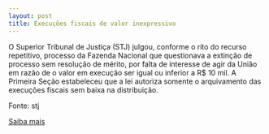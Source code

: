 ```yaml
---
layout: post
title: Execuções fiscais de valor inexpressivo
---
```

<p>O Superior Tribunal de Justiça (STJ) julgou, conforme o rito do recurso repetitivo, processo da Fazenda Nacional que questionava a extinção de processo sem resolução de mérito, por falta de interesse de agir da União em razão de o valor em execução ser igual ou inferior a R$ 10 mil. A Primeira Seção estabeleceu que a lei autoriza somente o arquivamento das execuções fiscais sem baixa na distribuição.</p><p>Fonte: stj</p><p><a href="http://www.stj.jus.br/portal_stj/publicacao/engine.wsp?tmp.area=398&tmp.texto=92055" target="_blank">Saiba mais </a></p>
